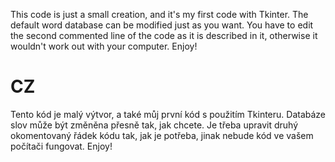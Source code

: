This code is just a small creation, and it's my first code with Tkinter.
The default word database can be modified just as you want.
You have to edit the second commented line of the code as it is described in it, otherwise it wouldn't work out with your computer.
Enjoy!

# CZ
Tento kód je malý výtvor, a také můj první kód s použitím Tkinteru.
Databáze slov může být změněna přesně tak, jak chcete.
Je třeba upravit druhý okomentovaný řádek kódu tak, jak je potřeba, jinak nebude kód ve vašem počítači fungovat.
Enjoy!
